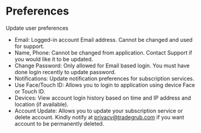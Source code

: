 # Preferences
  
  
Update user preferences 
- Email: Logged-in account Email address. Cannot be changed and used for support.
- Name, Phone: Cannot be changed from application. Contact Support if you would like it to be updated.
- Change Password: Only allowed for Email based login. You must have done login recently to update password.
- Notifications: Update notification preferences for subscription services.
- Use Face/Touch ID: Allows you to login to application using device Face or Touch ID.
- Devices: View account login history based on time and IP address and location (if available).
- Account Update: Allows you to update your subscription service or delete account. Kindly notify at privacy@tradegrub.com if you want account to be permanently deleted.
